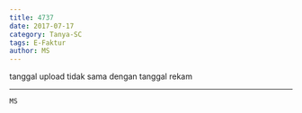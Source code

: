 ```yaml
---
title: 4737
date: 2017-07-17
category: Tanya-SC
tags: E-Faktur
author: MS
---
```


tanggal upload tidak sama dengan tanggal rekam

---



`MS`
